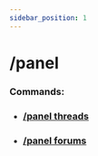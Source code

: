```yaml
---
sidebar_position: 1
---
```


# /panel
### Commands:
- ### [/panel threads](/docs/easythreads/panels/panel/panel-threads)
- ### [/panel forums](/docs/easythreads/panels/panel/panel-forums)